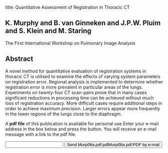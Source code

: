 title: Quantitative Assessment of Registration in Thoracic CT

## K. Murphy and B. van Ginneken and J.P.W. Pluim and S. Klein and M. Staring
The First International Workshop on Pulmonary Image Analysis


## Abstract
A novel method for quantitative evaluation of registration systems in thoracic CT is utilised to examine the effects of varying system parameters on registration error. Regional analysis is implemented to determine whether registration error is more prevalent in particular areas of the lungs. Experiments on twenty-four CT scan-pairs prove that in many cases significant reductions in processing time can be achieved without much loss of registration accuracy. More difficult cases require additional steps in order to achieve maximum precision. Larger errors appear more frequently in the lower regions of the lungs close to the diaphragm.

A <b>pdf file</b> of this publication is available for personal use.Enter your e-mail address in the box below and press the button. You will receive an e-mail message with a link to the pdf file.
<form action="sender.php">  <input type="text" name="email">  <input type="submit" value="Send Murp08a.pdf:pdfMurp08a.pdf:PDF by e-mail"></form>